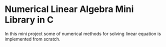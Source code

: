 # Numerical Linear Algebra Mini Library in C

In this mini project some of numerical methods for solving linear equation is implemented from scratch.


